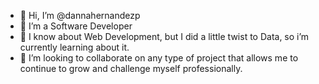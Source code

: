 - 👋 Hi, I’m @dannahernandezp
- 👀 I’m a Software Developer
- 🌱 I know about Web Development, but I did a little twist to Data, so i’m currently learning about it.
- 💞️ I’m looking to collaborate on any type of project that allows me to continue to grow and challenge myself professionally.


<!---
dannahernandezp/dannahernandezp is a ✨ special ✨ repository because its `README.md` (this file) appears on your GitHub profile.
You can click the Preview link to take a look at your changes.
--->
